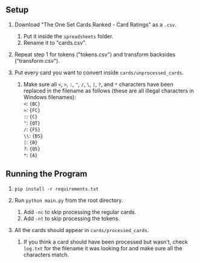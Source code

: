 ## Setup

1. Download "The One Set Cards Ranked - Card Ratings" as a `.csv`.<br>
    1. Put it inside the `spreadsheets` folder.<br>
    2. Rename it to "cards.csv".

2. Repeat step 1 for tokens ("tokens.csv") and transform backsides ("transform.csv").

3. Put every card you want to convert inside `cards/unprocessed_cards`.
    1. Make sure all `<`, `>`, `:`, `"`, `/`, `\`, `|`, `?`, and `*` characters have been replaced in the filename as follows (these are all illegal characters in Windows filenames):<br>
    `<`: `{BC}`<br>
    `>`: `{FC}`<br>
    `:`: `{C}`<br>
    `"`: `{QT}`<br>
    `/`: `{FS}`<br>
    `\\`: `{BS}`<br>
    `|`: `{B}`<br>
    `?`: `{QS}`<br>
    `*`: `{A}`

## Running the Program

1. `pip install -r requirements.txt`

2. Run `python main.py` from the root directory.
    1. Add `-nc` to skip processing the regular cards.
    2. Add `-nt` to skip processing the tokens.

3. All the cards should appear in `cards/processed_cards`.
    1. If you think a card should have been processed but wasn't, check `log.txt` for the filename it was looking for and make sure all the characters match.
